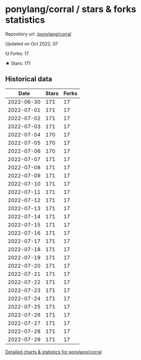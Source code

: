 # ponylang/corral / stars & forks statistics

Repository url: [/ponylang/corral](https://github.com/ponylang/corral)

Updated on Oct 2022, 07

☋ Forks: 17

★ Stars: 171

## Historical data
| Date | Stars | Forks |
|------|-------|-------|
| 2022-06-30 | 171 | 17 | 
| 2022-07-01 | 171 | 17 | 
| 2022-07-02 | 171 | 17 | 
| 2022-07-03 | 171 | 17 | 
| 2022-07-04 | 170 | 17 | 
| 2022-07-05 | 170 | 17 | 
| 2022-07-06 | 170 | 17 | 
| 2022-07-07 | 171 | 17 | 
| 2022-07-08 | 171 | 17 | 
| 2022-07-09 | 171 | 17 | 
| 2022-07-10 | 171 | 17 | 
| 2022-07-11 | 171 | 17 | 
| 2022-07-12 | 171 | 17 | 
| 2022-07-13 | 171 | 17 | 
| 2022-07-14 | 171 | 17 | 
| 2022-07-15 | 171 | 17 | 
| 2022-07-16 | 171 | 17 | 
| 2022-07-17 | 171 | 17 | 
| 2022-07-18 | 171 | 17 | 
| 2022-07-19 | 171 | 17 | 
| 2022-07-20 | 171 | 17 | 
| 2022-07-21 | 171 | 17 | 
| 2022-07-22 | 171 | 17 | 
| 2022-07-23 | 171 | 17 | 
| 2022-07-24 | 171 | 17 | 
| 2022-07-25 | 171 | 17 | 
| 2022-07-26 | 171 | 17 | 
| 2022-07-27 | 171 | 17 | 
| 2022-07-28 | 171 | 17 | 
| 2022-07-29 | 171 | 17 | 


[Detailed charts & statistics for ponylang/corral](https://reviewgithub.com/rep/ponylang/corral)
